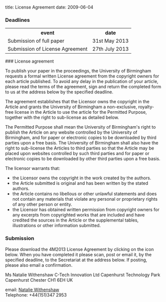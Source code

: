 title: License Agreement
date: 2009-06-04 

### Deadlines

<table class="info" style="width:100%;">
<tr><th>event</th><th>date</th></tr>
<tr class="current"><td>Submission of full paper</td><td>31st May 2013</td></tr>  
<tr><td>Submission of License Agreement</td><td>27th July 2013</td></tr> 
</table>
<!--break-->
### License agreement


To publish your paper in the proceedings, the University of Birmingham requests a formal written License agreement from the copyright owners for each article published. To avoid any delay in the publication of your article, please read the terms of the agreement, sign and return the completed form to us at the address below by the specified deadline.

The agreement establishes that the Licensor owns the copyright in the Article and grants the University of Birmingham a non-exclusive, royalty-free license in the Article to use the article for the Permitted Purpose, together with the right to sub-license as detailed below. 

The Permitted Purpose shall mean the University of Birmingham's right to publish the Article on any website controlled by the University of Birmingham, and for paper or electronic copies to be downloaded by third parties upon a free basis. The University of Birmingham shall also have the right to sub-license the Articles to third parties so that the Article may be placed upon websites controlled by such third parties and for paper or electronic copies to be downloaded by other third parties upon a free basis.

The licensor warrants that:  

 * the Licensor owns the copyright in the work created by the  authors.  
 * the Article submitted is original and has been written by the stated authors.  
 * the Article contains no libellous or other unlawful statements and does not contain any materials that violate any personal or proprietary rights of any other person or entity. 
 * the Licensor has obtained written permission from copyright owners for any excerpts from copyrighted works that are included and have credited the sources in  the Article or  the supplemental tables, illustrations or other information submitted. 

### Submission


Please download the 4M2013 License Agreement by clicking on the icon below. When you have completed it please scan, post or email it, by the specified deadline, to the Secretariat at the address below. If posting, please also email a confirmation.

Ms Natalie Withenshaw
C-Tech Innovation Ltd
Capenhurst Technology Park
Capenhurst
Chester
CH1 6EH
UK   

email: [Natalie Withenshaw](mailto:natalie.withenshaw@ctechinnovation.com)   
Telephone: +44(151)347 2953